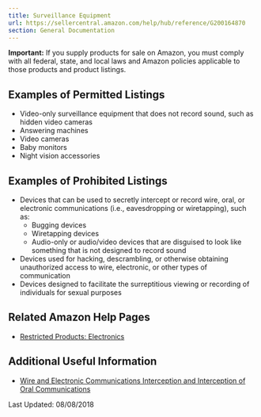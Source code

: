 ```yaml
---
title: Surveillance Equipment
url: https://sellercentral.amazon.com/help/hub/reference/G200164870
section: General Documentation
---
```


**Important:** If you supply products for sale on Amazon, you must comply with
all federal, state, and local laws and Amazon policies applicable to those
products and product listings.

## Examples of Permitted Listings

  * Video-only surveillance equipment that does not record sound, such as hidden video cameras
  * Answering machines
  * Video cameras
  * Baby monitors
  * Night vision accessories

## Examples of Prohibited Listings

  * Devices that can be used to secretly intercept or record wire, oral, or electronic communications (i.e., eavesdropping or wiretapping), such as: 
    * Bugging devices
    * Wiretapping devices
    * Audio-only or audio/video devices that are disguised to look like something that is not designed to record sound
  * Devices used for hacking, descrambling, or otherwise obtaining unauthorized access to wire, electronic, or other types of communication 
  * Devices designed to facilitate the surreptitious viewing or recording of individuals for sexual purposes 

## Related Amazon Help Pages

  * [Restricted Products: Electronics](/gp/help/200164510)

## Additional Useful Information

  * [Wire and Electronic Communications Interception and Interception of Oral Communications](https://www.gpo.gov/fdsys/pkg/USCODE-2011-title18/html/USCODE-2011-title18-partI-chap119-sec2511.htm)

Last Updated: 08/08/2018

